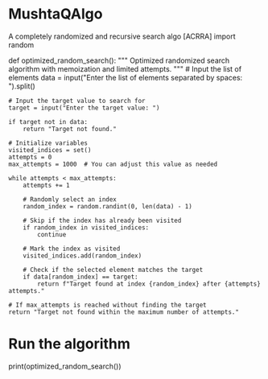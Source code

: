 # MushtaQAlgo
A completely randomized and recursive search algo [ACRRA]
import random

def optimized_random_search():
    """
    Optimized randomized search algorithm with memoization and limited attempts.
    """
    # Input the list of elements
    data = input("Enter the list of elements separated by spaces: ").split()
    
    # Input the target value to search for
    target = input("Enter the target value: ")

    if target not in data:
        return "Target not found."

    # Initialize variables
    visited_indices = set()
    attempts = 0
    max_attempts = 1000  # You can adjust this value as needed

    while attempts < max_attempts:
        attempts += 1
        
        # Randomly select an index
        random_index = random.randint(0, len(data) - 1)
        
        # Skip if the index has already been visited
        if random_index in visited_indices:
            continue

        # Mark the index as visited
        visited_indices.add(random_index)

        # Check if the selected element matches the target
        if data[random_index] == target:
            return f"Target found at index {random_index} after {attempts} attempts."

    # If max_attempts is reached without finding the target
    return "Target not found within the maximum number of attempts."

# Run the algorithm
print(optimized_random_search())
